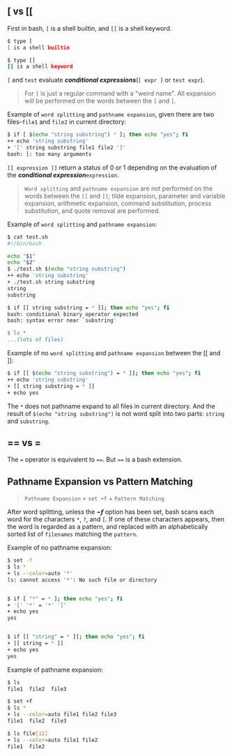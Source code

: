 ## [ vs [[

First in bash, `[` is a shell builtin, and `[[` is a shell keyword.
```bash
$ type [
[ is a shell builtin

$ type [[
[[ is a shell keyword
```

`[` and `test` evaluate ***conditional expressions***(`[ expr ]` or `test expr`).
> For `[` is just a regular command with a "weird name". All expansion will be performed on the words between the `[` and `]`.

Example of `word splitting` and `pathname expansion`, given there are two files-`file1` and `file2` in current directory:
```bash
$ if [ $(echo "string substring") * ]; then echo "yes"; fi
++ echo 'string substring'
+ '[' string substring file1 file2 ']'
bash: [: too many arguments
```



`[[ expression ]]` return a status of 0 or 1 depending on the evaluation of the ***conditional expression***`expression`.
> `Word splitting` and `pathname expansion` are not performed on the words between the `[[` and `]]`; tilde expansion, parameter and variable expansion, arithmetic expansion, command substitution, process substitution, and quote removal are performed.

Example of `word splitting` and `pathname expansion`:
```bash
$ cat test.sh
#!/bin/bash

echo "$1" 
echo "$2"
$ ./test.sh $(echo "string substring")
++ echo 'string substring'
+ ./test.sh string substring
string
substring

$ if [[ string substring = * ]]; then echo "yes"; fi
bash: conditional binary operator expected
bash: syntax error near `substring'

$ ls *
...(lots of files)
```

Example of no `word splitting` and `pathname expansion` between the [[ and ]]: 
```bash
$ if [[ $(echo "string substring") = * ]]; then echo "yes"; fi
++ echo 'string substring'
+ [[ string substring = * ]]
+ echo yes
```
The `*` does not pathname expand to all files in current directory. And the result of `$(echo "string substring")` is not word split into two parts: `string` and `substring`.


## == vs =

The `=` operator is equivalent to `==`. But `==` is a bash extension.


## Pathname Expansion vs Pattern Matching

> `Pathname Expansion` = `set +f` + `Pattern Matching`

After word splitting, unless the ***−f*** option has been set, bash scans each word for the characters `*`, `?`, and `[`. If one of these characters appears, then the word is regarded as a pattern, and replaced with an alphabetically sorted list of `filenames` matching the `pattern`.

Example of no pathname expansion:
```bash
$ set -f
$ ls *
+ ls --color=auto '*'
ls: cannot access '*': No such file or directory


$ if [ "*" = * ]; then echo "yes"; fi
+ '[' '*' = '*' ']'
+ echo yes
yes


$ if [[ "string" = * ]]; then echo "yes"; fi
+ [[ string = * ]]
+ echo yes
yes
```

Example of pathname expansion:
```bash
$ ls
file1  file2  file3

$ set +f
$ ls *
+ ls --color=auto file1 file2 file3
file1  file2  file3 

$ ls file[12]
+ ls --color=auto file1 file2
file1  file2
```

